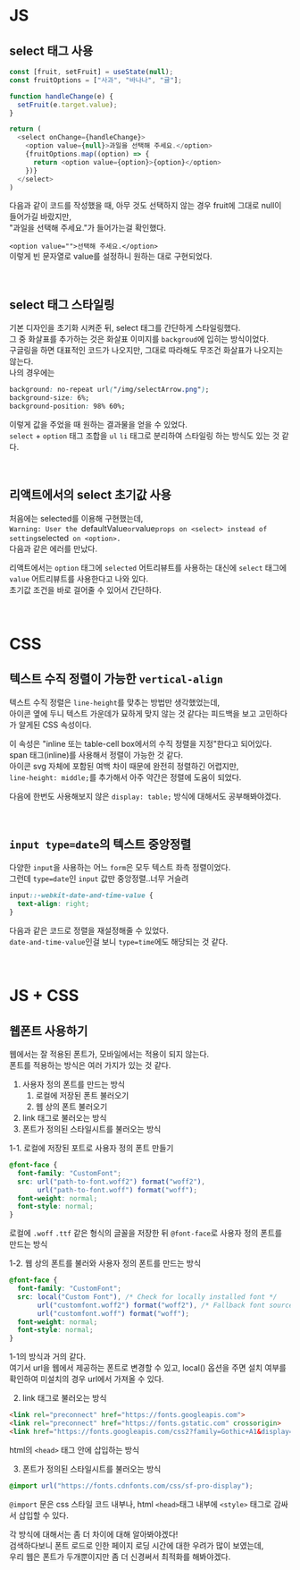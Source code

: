 # JS
## select 태그 사용
```js
const [fruit, setFruit] = useState(null);
const fruitOptions = ["사과", "바나나", "귤"];

function handleChange(e) {
  setFruit(e.target.value);
}

return (
  <select onChange={handleChange}>
    <option value={null}>과일을 선택해 주세요.</option>
    {fruitOptions.map((option) => {
      return <option value={option}>{option}</option>
    })}
  </select>
)
```
다음과 같이 코드를 작성했을 때, 아무 것도 선택하지 않는 경우 fruit에 그대로 null이 들어가길 바랐지만,  
"과일을 선택해 주세요."가 들어가는걸 확인했다.  

`<option value="">선택해 주세요.</option>`  
이렇게 빈 문자열로 value를 설정하니 원하는 대로 구현되었다.  

<br />

## select 태그 스타일링
기본 디자인을 초기화 시켜준 뒤, select 태그를 간단하게 스타일링했다.  
그 중 화살표를 추가하는 것은 화살표 이미지를 `backgroud`에 입히는 방식이었다.  
구글링을 하면 대표적인 코드가 나오지만, 그대로 따라해도 무조건 화살표가 나오지는 않는다.  
나의 경우에는  
```css
background: no-repeat url("/img/selectArrow.png");
background-size: 6%;
background-position: 98% 60%;
```
이렇게 값을 주었을 때 원하는 결과물을 얻을 수 있었다.  
`select` + `option` 태그 조합을 `ul` `li` 태그로 분리하여 스타일링 하는 방식도 있는 것 같다.

<br />

## 리액트에서의 select 초기값 사용
처음에는 selected를 이용해 구현했는데,  
`Warning: User the `defaultValue` or `value` props on <select> instead of setting `selected` on <option>.`  
다음과 같은 에러를 만났다.  

리액트에서는 `option` 태그에 `selected` 어트리뷰트를 사용하는 대신에 `select` 태그에 `value` 어트리뷰트를 사용한다고 나와 있다.  
초기값 조건을 바로 걸어줄 수 있어서 간단하다.  

<br/>

# CSS
## 텍스트 수직 정렬이 가능한 `vertical-align`
텍스트 수직 정렬은 `line-height`를 맞추는 방법만 생각했었는데,  
아이콘 옆에 두니 텍스트 가운데가 묘하게 맞지 않는 것 같다는 피드백을 보고 고민하다가 알게된 CSS 속성이다.  

이 속성은 "inline 또는 table-cell box에서의 수직 정렬을 지정"한다고 되어있다.  
span 태그(inline)를 사용해서 정렬이 가능한 것 같다.  
아이콘 svg 자체에 포함된 여백 차이 때문에 완전히 정렬하긴 어렵지만,  
`line-height: middle;`를 추가해서 아주 약간은 정렬에 도움이 되었다.  

다음에 한번도 사용해보지 않은 `display: table;` 방식에 대해서도 공부해봐야겠다.

<br />

## `input type=date`의 텍스트 중앙정렬
다양한 `input`을 사용하는 어느 `form`은 모두 텍스트 좌측 정렬이었다.  
그런데 `type=date`인 `input` 값만 중앙정렬..너무 거슬려  
```css
input::-webkit-date-and-time-value {
  text-align: right;
}
```
다음과 같은 코드로 정렬을 재설정해줄 수 있었다.  
`date-and-time-value`인걸 보니 `type=time`에도 해당되는 것 같다.  

<br />

# JS + CSS
## 웹폰트 사용하기
웹에서는 잘 적용된 폰트가, 모바일에서는 적용이 되지 않는다.  
폰트를 적용하는 방식은 여러 가지가 있는 것 같다.  
1. 사용자 정의 폰트를 만드는 방식  
   1. 로컬에 저장된 폰트 불러오기
   2. 웹 상의 폰트 불러오기
2. link 태그로 불러오는 방식  
3. 폰트가 정의된 스타일시트를 불러오는 방식  

1-1. 로컬에 저장된 포트로 사용자 정의 폰트 만들기
```css
@font-face {
  font-family: "CustomFont";
  src: url("path-to-font.woff2") format("woff2"),
       url("path-to-font.woff") format("woff");
  font-weight: normal;
  font-style: normal;
}
```
로컬에 `.woff` `.ttf` 같은 형식의 글꼴을 저장한 뒤 `@font-face`로 사용자 정의 폰트를 만드는 방식  

1-2. 웹 상의 폰트를 불러와 사용자 정의 폰트를 만드는 방식  
```css
@font-face {
  font-family: "CustomFont";
  src: local("Custom Font"), /* Check for locally installed font */
       url("customfont.woff2") format("woff2"), /* Fallback font sources */
       url("customfont.woff") format("woff");
  font-weight: normal;
  font-style: normal;
}
```
1-1의 방식과 거의 같다.  
여기서 url을 웹에서 제공하는 폰트로 변경할 수 있고, local() 옵션을 주면 설치 여부를 확인하여 미설치의 경우 url에서 가져올 수 있다.  

2. link 태그로 불러오는 방식  
```html
<link rel="preconnect" href="https://fonts.googleapis.com">
<link rel="preconnect" href="https://fonts.gstatic.com" crossorigin>
<link href="https://fonts.googleapis.com/css2?family=Gothic+A1&display=swap" rel="stylesheet">

```
html의 `<head>` 태그 안에 삽입하는 방식  

3. 폰트가 정의된 스타일시트를 불러오는 방식
```css
@import url("https://fonts.cdnfonts.com/css/sf-pro-display");
```
`@import` 문은 css 스타일 코드 내부나, html `<head>`태그 내부에 `<style>` 태그로 감싸서 삽입할 수 있다.  

각 방식에 대해서는 좀 더 차이에 대해 알아봐야겠다!  
검색하다보니 폰트 로드로 인한 페이지 로딩 시간에 대한 우려가 많이 보였는데,  
우리 웹은 폰트가 두개뿐이지만 좀 더 신경써서 최적화를 해봐야겠다.  
